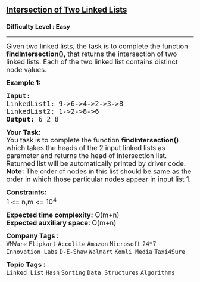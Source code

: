 <h2><a href="https://practice.geeksforgeeks.org/problems/intersection-of-two-linked-list/1?utm_source=geeksforgeeks&utm_medium=ml_article_practice_tab&utm_campaign=article_practice_tab">Intersection of Two Linked Lists</a></h2><h3>Difficulty Level : Easy</h3><hr><div class="problems_problem_content__Xm_eO"><p><span style="font-size:18px">Given two linked lists, the task is to complete the function <strong>findIntersection(),&nbsp;</strong>that returns the intersection&nbsp;of two linked lists. Each of the two linked list contains distinct node values.</span></p>

<p><span style="font-size:18px"><strong>Example 1:</strong></span></p>

<pre><span style="font-size:18px"><strong>Input:
</strong>LinkedList1: 9-&gt;6-&gt;4-&gt;2-&gt;3-&gt;8
LinkedList2: 1-&gt;2-&gt;8-&gt;6
<strong>Output: </strong>6 2 8
</span></pre>

<p><span style="font-size:18px"><strong>Your Task:</strong><br>
You task is to complete the function <strong>findIntersection() </strong>which takes the heads of the 2 input linked lists as parameter and returns the head of intersection list. Returned list will be automatically printed by driver code.<br>
<strong>Note:</strong> The order of nodes in this list should be same as the order in which those particular nodes appear in input list 1.</span></p>

<p><span style="font-size:18px"><strong>Constraints:</strong><br>
1 &lt;= n,m&nbsp;&lt;= 10<sup>4</sup></span></p>

<p><span style="font-size:18px"><strong>Expected time complexity:</strong>&nbsp;O(m+n)<br>
<strong>Expected auxiliary space:&nbsp;</strong>O(m+n)</span></p>
</div><p><span style=font-size:18px><strong>Company Tags : </strong><br><code>VMWare</code>&nbsp;<code>Flipkart</code>&nbsp;<code>Accolite</code>&nbsp;<code>Amazon</code>&nbsp;<code>Microsoft</code>&nbsp;<code>24*7 Innovation Labs</code>&nbsp;<code>D-E-Shaw</code>&nbsp;<code>Walmart</code>&nbsp;<code>Komli Media</code>&nbsp;<code>Taxi4Sure</code>&nbsp;<br><p><span style=font-size:18px><strong>Topic Tags : </strong><br><code>Linked List</code>&nbsp;<code>Hash</code>&nbsp;<code>Sorting</code>&nbsp;<code>Data Structures</code>&nbsp;<code>Algorithms</code>&nbsp;